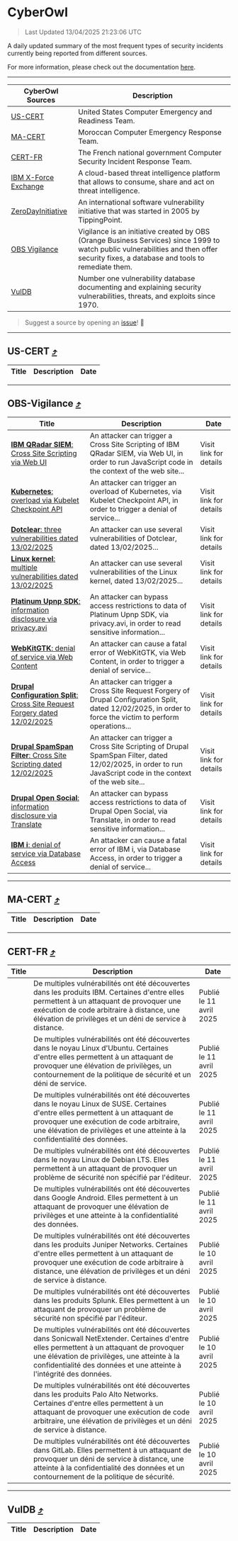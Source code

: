 
 <div id='top'></div>

# CyberOwl

 > Last Updated 13/04/2025 21:23:06 UTC
 
 A daily updated summary of the most frequent types of security incidents currently being reported from different sources.
 
 For more information, please check out the documentation [here](./docs/README.md).
 
 ---
 |CyberOwl Sources|Description|
 |---|---|
 |[US-CERT](#us-cert-arrow_heading_up)|United States Computer Emergency and Readiness Team.|
 |[MA-CERT](#ma-cert-arrow_heading_up)|Moroccan Computer Emergency Response Team.|
 |[CERT-FR](#cert-fr-arrow_heading_up)|The French national government Computer Security Incident Response Team.|
 |[IBM X-Force Exchange](#ibmcloud-arrow_heading_up)|A cloud-based threat intelligence platform that allows to consume, share and act on threat intelligence.|
 |[ZeroDayInitiative](#zerodayinitiative-arrow_heading_up)|An international software vulnerability initiative that was started in 2005 by TippingPoint.|
 |[OBS Vigilance](#obs-vigilance-arrow_heading_up)|Vigilance is an initiative created by OBS (Orange Business Services) since 1999 to watch public vulnerabilities and then offer security fixes, a database and tools to remediate them.|
 |[VulDB](#vuldb-arrow_heading_up)|Number one vulnerability database documenting and explaining security vulnerabilities, threats, and exploits since 1970.|
 
 > Suggest a source by opening an [issue](https://github.com/karimhabush/cyberowl/issues)! :raised_hands:
 ---

## US-CERT [:arrow_heading_up:](#cyberowl)

 |Title|Description|Date|
 |---|---|---|
 
 ---

## OBS-Vigilance [:arrow_heading_up:](#cyberowl)

 |Title|Description|Date|
 |---|---|---|
 |[<a href="https://vigilance.fr/vulnerability/IBM-QRadar-SIEM-Cross-Site-Scripting-via-Web-UI-46391" class="noirorange"><b>IBM QRadar SIEM</b>: Cross Site Scripting via Web UI</a>](https://vigilance.fr/vulnerability/IBM-QRadar-SIEM-Cross-Site-Scripting-via-Web-UI-46391)|An attacker can trigger a Cross Site Scripting of IBM QRadar SIEM, via Web UI, in order to run JavaScript code in the context of the web site...|Visit link for details|
 |[<a href="https://vigilance.fr/vulnerability/Kubernetes-overload-via-Kubelet-Checkpoint-API-46389" class="noirorange"><b>Kubernetes</b>: overload via Kubelet Checkpoint API</a>](https://vigilance.fr/vulnerability/Kubernetes-overload-via-Kubelet-Checkpoint-API-46389)|An attacker can trigger an overload of Kubernetes, via Kubelet Checkpoint API, in order to trigger a denial of service...|Visit link for details|
 |[<a href="https://vigilance.fr/vulnerability/Dotclear-three-vulnerabilities-dated-13-02-2025-46388" class="noirorange"><b>Dotclear</b>: three vulnerabilities dated 13/02/2025</a>](https://vigilance.fr/vulnerability/Dotclear-three-vulnerabilities-dated-13-02-2025-46388)|An attacker can use several vulnerabilities of Dotclear, dated 13/02/2025...|Visit link for details|
 |[<a href="https://vigilance.fr/vulnerability/Linux-kernel-multiple-vulnerabilities-dated-13-02-2025-46387" class="noirorange"><b>Linux kernel</b>: multiple vulnerabilities dated 13/02/2025</a>](https://vigilance.fr/vulnerability/Linux-kernel-multiple-vulnerabilities-dated-13-02-2025-46387)|An attacker can use several vulnerabilities of the Linux kernel, dated 13/02/2025...|Visit link for details|
 |[<a href="https://vigilance.fr/vulnerability/Platinum-Upnp-SDK-information-disclosure-via-privacy-avi-46386" class="noirorange"><b>Platinum Upnp SDK</b>: information disclosure via privacy.avi</a>](https://vigilance.fr/vulnerability/Platinum-Upnp-SDK-information-disclosure-via-privacy-avi-46386)|An attacker can bypass access restrictions to data of Platinum Upnp SDK, via privacy.avi, in order to read sensitive information...|Visit link for details|
 |[<a href="https://vigilance.fr/vulnerability/WebKitGTK-denial-of-service-via-Web-Content-46383" class="noirorange"><b>WebKitGTK</b>: denial of service via Web Content</a>](https://vigilance.fr/vulnerability/WebKitGTK-denial-of-service-via-Web-Content-46383)|An attacker can cause a fatal error of WebKitGTK, via Web Content, in order to trigger a denial of service...|Visit link for details|
 |[<a href="https://vigilance.fr/vulnerability/Drupal-Configuration-Split-Cross-Site-Request-Forgery-dated-12-02-2025-46380" class="noirorange"><b>Drupal Configuration Split</b>: Cross Site Request Forgery dated 12/02/2025</a>](https://vigilance.fr/vulnerability/Drupal-Configuration-Split-Cross-Site-Request-Forgery-dated-12-02-2025-46380)|An attacker can trigger a Cross Site Request Forgery of Drupal Configuration Split, dated 12/02/2025, in order to force the victim to perform operations...|Visit link for details|
 |[<a href="https://vigilance.fr/vulnerability/Drupal-SpamSpan-Filter-Cross-Site-Scripting-dated-12-02-2025-46379" class="noirorange"><b>Drupal SpamSpan Filter</b>: Cross Site Scripting dated 12/02/2025</a>](https://vigilance.fr/vulnerability/Drupal-SpamSpan-Filter-Cross-Site-Scripting-dated-12-02-2025-46379)|An attacker can trigger a Cross Site Scripting of Drupal SpamSpan Filter, dated 12/02/2025, in order to run JavaScript code in the context of the web site...|Visit link for details|
 |[<a href="https://vigilance.fr/vulnerability/Drupal-Open-Social-information-disclosure-via-Translate-46378" class="noirorange"><b>Drupal Open Social</b>: information disclosure via Translate</a>](https://vigilance.fr/vulnerability/Drupal-Open-Social-information-disclosure-via-Translate-46378)|An attacker can bypass access restrictions to data of Drupal Open Social, via Translate, in order to read sensitive information...|Visit link for details|
 |[<a href="https://vigilance.fr/vulnerability/IBM-i-denial-of-service-via-Database-Access-46375" class="noirorange"><b>IBM i</b>: denial of service via Database Access</a>](https://vigilance.fr/vulnerability/IBM-i-denial-of-service-via-Database-Access-46375)|An attacker can cause a fatal error of IBM i, via Database Access, in order to trigger a denial of service...|Visit link for details|
 
 ---

## MA-CERT [:arrow_heading_up:](#cyberowl)

 |Title|Description|Date|
 |---|---|---|
 
 ---

## CERT-FR [:arrow_heading_up:](#cyberowl)

 |Title|Description|Date|
 |---|---|---|
 |[](https://www.cert.ssi.gouv.fr/avis/CERTFR-2025-AVI-0309/)|De multiples vulnérabilités ont été découvertes dans les produits IBM. Certaines d'entre elles permettent à un attaquant de provoquer une exécution de code arbitraire à distance, une élévation de privilèges et un déni de service à distance.|Publié le 11 avril 2025|
 |[](https://www.cert.ssi.gouv.fr/avis/CERTFR-2025-AVI-0308/)|De multiples vulnérabilités ont été découvertes dans le noyau Linux d'Ubuntu. Certaines d'entre elles permettent à un attaquant de provoquer une élévation de privilèges, un contournement de la politique de sécurité et un déni de service.|Publié le 11 avril 2025|
 |[](https://www.cert.ssi.gouv.fr/avis/CERTFR-2025-AVI-0307/)|De multiples vulnérabilités ont été découvertes dans le noyau Linux de SUSE. Certaines d'entre elles permettent à un attaquant de provoquer une exécution de code arbitraire, une élévation de privilèges et une atteinte à la confidentialité des données.|Publié le 11 avril 2025|
 |[](https://www.cert.ssi.gouv.fr/avis/CERTFR-2025-AVI-0306/)|De multiples vulnérabilités ont été découvertes dans le noyau Linux de Debian LTS. Elles permettent à un attaquant de provoquer un problème de sécurité non spécifié par l'éditeur.|Publié le 11 avril 2025|
 |[](https://www.cert.ssi.gouv.fr/avis/CERTFR-2025-AVI-0305/)|De multiples vulnérabilités ont été découvertes dans Google Android. Elles permettent à un attaquant de provoquer une élévation de privilèges et une atteinte à la confidentialité des données.|Publié le 11 avril 2025|
 |[](https://www.cert.ssi.gouv.fr/avis/CERTFR-2025-AVI-0304/)|De multiples vulnérabilités ont été découvertes dans les produits Juniper Networks. Certaines d'entre elles permettent à un attaquant de provoquer une exécution de code arbitraire à distance, une élévation de privilèges et un déni de service à distance.|Publié le 10 avril 2025|
 |[](https://www.cert.ssi.gouv.fr/avis/CERTFR-2025-AVI-0303/)|De multiples vulnérabilités ont été découvertes dans les produits Splunk. Elles permettent à un attaquant de provoquer un problème de sécurité non spécifié par l'éditeur.|Publié le 10 avril 2025|
 |[](https://www.cert.ssi.gouv.fr/avis/CERTFR-2025-AVI-0302/)|De multiples vulnérabilités ont été découvertes dans Sonicwall NetExtender. Certaines d'entre elles permettent à un attaquant de provoquer une élévation de privilèges, une atteinte à la confidentialité des données et une atteinte à l'intégrité des données.|Publié le 10 avril 2025|
 |[](https://www.cert.ssi.gouv.fr/avis/CERTFR-2025-AVI-0301/)|De multiples vulnérabilités ont été découvertes dans les produits Palo Alto Networks. Certaines d'entre elles permettent à un attaquant de provoquer une exécution de code arbitraire, une élévation de privilèges et un déni de service à distance.|Publié le 10 avril 2025|
 |[](https://www.cert.ssi.gouv.fr/avis/CERTFR-2025-AVI-0300/)|De multiples vulnérabilités ont été découvertes dans GitLab. Elles permettent à un attaquant de provoquer un déni de service à distance, une atteinte à la confidentialité des données et un contournement de la politique de sécurité.|Publié le 10 avril 2025|
 
 ---

## VulDB [:arrow_heading_up:](#cyberowl)

 |Title|Description|Date|
 |---|---|---|
 
